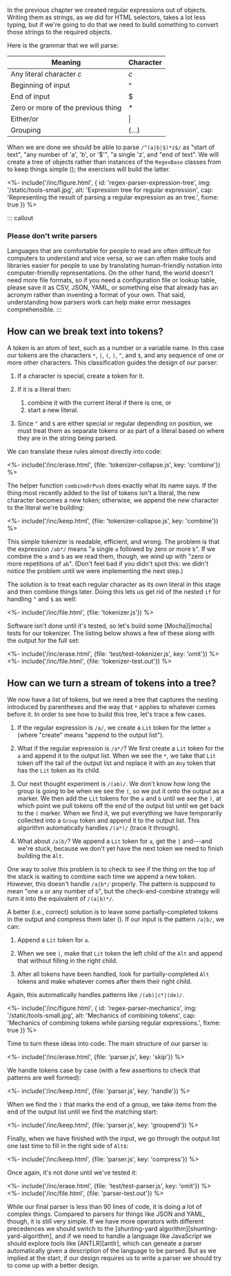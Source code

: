 ---
---

In the <x key="pattern-matching">previous chapter</x>
we created regular expressions out of objects.
Writing them as strings,
as we did for HTML selectors,
takes a lot less typing,
but if we're going to do that we need to build something
to convert those strings to the required objects.

Here is the grammar that we will parse:

| Meaning | Character |
| ------- | --------- |
| Any literal character *c* | *c* |
| Beginning of input | ^ |
| End of input | $ |
| Zero or more of the previous thing | \* |
| Either/or | \| |
| Grouping | (…) |

When we are done
we should be able to parse `/^(a|b|$)*z$/` as
"start of text",
"any number of 'a', 'b', or '$'",
"a single 'z',
and "end of text".
We will create a tree of objects rather than instances of the `RegexBase` classes
from <x key="pattern-matching"></x> to keep things simple
(<f key="regex-parser-expression-tree"></f>);
the exercises will build the latter.

<%- include('/inc/figure.html', {
    id: 'regex-parser-expression-tree',
    img: '/static/tools-small.jpg',
    alt: 'Expression tree for regular expression',
    cap: 'Representing the result of parsing a regular expression as an tree.',
    fixme: true
}) %>

::: callout
### Please don't write parsers

Languages that are comfortable for people to read are often difficult for computers to understand
and vice versa,
so we can often make tools and libraries easier for people to use
by translating human-friendly notation into computer-friendly representations.
On the other hand,
the world doesn't need more file formats,
so if you need a configuration file or lookup table,
please save it as CSV, JSON, <g key="yaml">YAML</g>,
or something else that already has an acronym
rather than inventing a format of your own.
That said,
understanding how parsers work can help make error messages comprehensible.
:::

## How can we break text into tokens?

A <g key="token">token</g> is an atom of text,
such as a number or a variable name.
In this case our tokens are the characters `*`, `|`, `(`, `)`, `^`, and `$`,
and any sequence of one or more other characters.
This classification guides the design of our parser:

1.  If a character is special, create a token for it.

1.  If it is a <g key="literal">literal</a> then:
    1.  combine it with the current literal if there is one, or
    1.  start a new literal.

1.  Since `^` and `$` are either special or regular depending on position,
    we must treat them as separate tokens or as part of a literal
    based on where they are in the string being parsed.

We can translate these rules almost directly into code:

<%- include('/inc/erase.html', {file: 'tokenizer-collapse.js', key: 'combine'}) %>

The helper function `combineOrPush` does exactly what its name says.
If the thing most recently added to the list of tokens isn't a literal,
the new character becomes a new token;
otherwise,
we append the new character to the literal we're building:

<%- include('/inc/keep.html', {file: 'tokenizer-collapse.js', key: 'combine'}) %>

This simple tokenizer is readable, efficient, and wrong.
The problem is that the expression `/ab*/` means "a single `a` followed by zero or more `b`".
If we combine the `a` and `b` as we read them,
though,
we wind up with "zero or more repetitions of `ab`".
(Don't feel bad if you didn't spot this:
we didn't notice the problem until we were implementing the next step.)

The solution is to treat each regular character as its own literal in this stage
and then combine things later.
Doing this lets us get rid of the nested `if` for handling `^` and `$` as well:

<%- include('/inc/file.html', {file: 'tokenizer.js'}) %>

Software isn't done until it's tested,
so let's build some [Mocha][mocha] tests for our tokenizer.
The listing below shows a few of these
along with the output for the full set:

<%- include('/inc/erase.html', {file: 'test/test-tokenizer.js', key: 'omit'}) %>
<%- include('/inc/file.html', {file: 'tokenizer-test.out'}) %>

## How can we turn a stream of tokens into a tree?

We now have a list of tokens,
but we need a tree that captures the nesting introduced by parentheses
and the way that `*` applies to whatever comes before it.
In order to see how to build this tree,
let's trace a few cases.

1.  If the regular expression is `/a/`, we create a `Lit` token for the letter `a`
    (where "create" means "append to the output list").

1.  What if the regular expression is `/a*/`?
    We first create a `Lit` token for the `a` and append it to the output list.
    When we see the `*`,
    we take that `Lit` token off the tail of the output list
    and replace it with an `Any` token that has the `Lit` token as its child.

1.  Our next thought experiment is `/(ab)/`.
    We don't know how long the group is going to be when we see the `(`,
    so we put it onto the output as a marker.
    We then add the `Lit` tokens for the `a` and `b`
    until we see the `)`,
    at which point we pull tokens off the end of the output list
    until we get back to the `(` marker.
    When we find it,
    we put everything we have temporarily collected into a `Group` token and append it to the output list.
    This algorithm automatically handles `/(a*)/`
    (trace it through).

1.  What about `/a|b/`?
    We append a `Lit` token for `a`, get the `|` and---and we're stuck,
    because we don't yet have the next token we need to finish building the `Alt`.

One way to solve this problem is to check to see if the thing on the top of the stack is waiting to combine
each time we append a new token.
However,
this doesn't handle `/a|b*/` properly.
The pattern is supposed to mean "one `a` or any number of `b`",
but the check-and-combine strategy will turn it into the equivalent of `/(a|b)*/`.

A better (i.e., correct) solution is
to leave some partially-completed tokens in the output and compress them later
(<f key="regex-parser-mechanics"></f>).
If our input is the pattern `/a|b/`, we can:

1.  Append a `Lit` token for `a`.

1.  When we see `|`,
    make that `Lit` token the left child of the `Alt`
    and append that without filling in the right child.

1.  After all tokens have been handled,
    look for partially-completed `Alt` tokens and make whatever comes after them their right child.

Again, this automatically handles patterns like `/(ab)|c*|(de)/`.

<%- include('/inc/figure.html', {
    id: 'regex-parser-mechanics',
    img: '/static/tools-small.jpg',
    alt: 'Mechanics of combining tokens',
    cap: 'Mechanics of combining tokens while parsing regular expressions.',
    fixme: true
}) %>

Time to turn these ideas into code.
The main structure of our parser is:

<%- include('/inc/erase.html', {file: 'parser.js', key: 'skip'}) %>

We handle tokens case by case
(with a few assertions to check that patterns are <g key="well_formed">well formed</g>):

<%- include('/inc/keep.html', {file: 'parser.js', key: 'handle'}) %>

When we find the `)` that marks the end of a group,
we take items from the end of the output list
until we find the matching start:

<%- include('/inc/keep.html', {file: 'parser.js', key: 'groupend'}) %>

Finally,
when we have finished with the input,
we go through the output list one last time to fill in the right side of `Alt`s:

<%- include('/inc/keep.html', {file: 'parser.js', key: 'compress'}) %>

Once again,
it's not done until we've tested it:

<%- include('/inc/erase.html', {file: 'test/test-parser.js', key: 'omit'}) %>
<%- include('/inc/file.html', {file: 'parser-test.out'}) %>

While our final parser is less than 90 lines of code,
it is doing a lot of complex things.
Compared to parsers for things like JSON and YAML,
though,
it is still very simple.
If we have more operators with different <g key="precedence">precedences</g>
we should switch to the [shunting-yard algorithm][shunting-yard-algorithm],
and if we need to handle a language like JavaScript we should explore tools like [ANTLR][antlr],
which can geneate a parser automatically given a description of the language to be parsed.
But as we implied at the start,
if our design requires us to write a parser we should try to come up with a better design.
